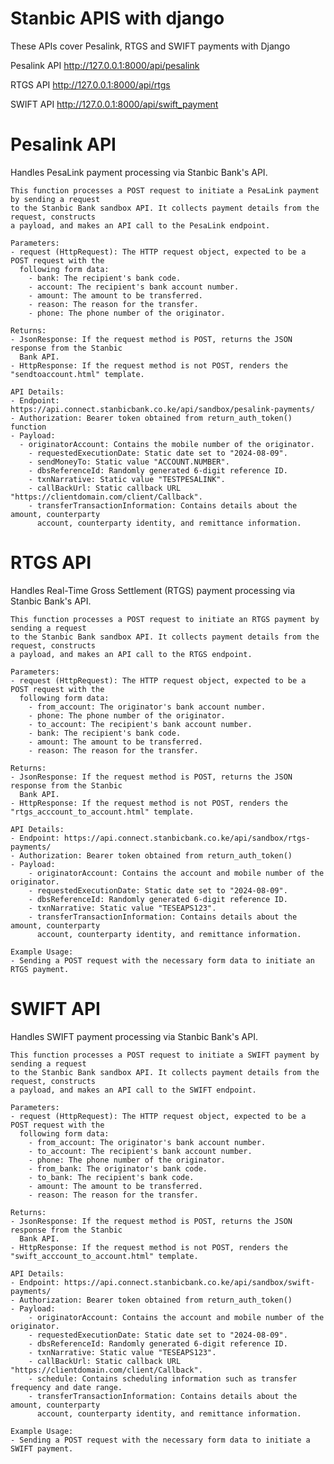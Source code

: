 
# Stanbic APIS with django

These APIs cover Pesalink, RTGS and SWIFT payments with Django

Pesalink API
http://127.0.0.1:8000/api/pesalink

RTGS API
http://127.0.0.1:8000/api/rtgs

SWIFT API
http://127.0.0.1:8000/api/swift_payment

# Pesalink API
Handles PesaLink payment processing via Stanbic Bank's API.

    This function processes a POST request to initiate a PesaLink payment by sending a request 
    to the Stanbic Bank sandbox API. It collects payment details from the request, constructs 
    a payload, and makes an API call to the PesaLink endpoint.

    Parameters:
    - request (HttpRequest): The HTTP request object, expected to be a POST request with the 
      following form data:
        - bank: The recipient's bank code.
        - account: The recipient's bank account number.
        - amount: The amount to be transferred.
        - reason: The reason for the transfer.
        - phone: The phone number of the originator.

    Returns:
    - JsonResponse: If the request method is POST, returns the JSON response from the Stanbic 
      Bank API.
    - HttpResponse: If the request method is not POST, renders the "sendtoaccount.html" template.

    API Details:
    - Endpoint: https://api.connect.stanbicbank.co.ke/api/sandbox/pesalink-payments/
    - Authorization: Bearer token obtained from return_auth_token() function
    - Payload:
      - originatorAccount: Contains the mobile number of the originator.
        - requestedExecutionDate: Static date set to "2024-08-09".
        - sendMoneyTo: Static value "ACCOUNT.NUMBER".
        - dbsReferenceId: Randomly generated 6-digit reference ID.
        - txnNarrative: Static value "TESTPESALINK".
        - callBackUrl: Static callback URL "https://clientdomain.com/client/Callback".
        - transferTransactionInformation: Contains details about the amount, counterparty 
          account, counterparty identity, and remittance information.

# RTGS API
Handles Real-Time Gross Settlement (RTGS) payment processing via Stanbic Bank's API.

    This function processes a POST request to initiate an RTGS payment by sending a request 
    to the Stanbic Bank sandbox API. It collects payment details from the request, constructs 
    a payload, and makes an API call to the RTGS endpoint.

    Parameters:
    - request (HttpRequest): The HTTP request object, expected to be a POST request with the 
      following form data:
        - from_account: The originator's bank account number.
        - phone: The phone number of the originator.
        - to_account: The recipient's bank account number.
        - bank: The recipient's bank code.
        - amount: The amount to be transferred.
        - reason: The reason for the transfer.

    Returns:
    - JsonResponse: If the request method is POST, returns the JSON response from the Stanbic 
      Bank API.
    - HttpResponse: If the request method is not POST, renders the "rtgs_acccount_to_account.html" template.

    API Details:
    - Endpoint: https://api.connect.stanbicbank.co.ke/api/sandbox/rtgs-payments/
    - Authorization: Bearer token obtained from return_auth_token()
    - Payload:
        - originatorAccount: Contains the account and mobile number of the originator.
        - requestedExecutionDate: Static date set to "2024-08-09".
        - dbsReferenceId: Randomly generated 6-digit reference ID.
        - txnNarrative: Static value "TESEAPS123".
        - transferTransactionInformation: Contains details about the amount, counterparty 
          account, counterparty identity, and remittance information.

    Example Usage:
    - Sending a POST request with the necessary form data to initiate an RTGS payment.

# SWIFT API
Handles SWIFT payment processing via Stanbic Bank's API.

    This function processes a POST request to initiate a SWIFT payment by sending a request 
    to the Stanbic Bank sandbox API. It collects payment details from the request, constructs 
    a payload, and makes an API call to the SWIFT endpoint.

    Parameters:
    - request (HttpRequest): The HTTP request object, expected to be a POST request with the 
      following form data:
        - from_account: The originator's bank account number.
        - to_account: The recipient's bank account number.
        - phone: The phone number of the originator.
        - from_bank: The originator's bank code.
        - to_bank: The recipient's bank code.
        - amount: The amount to be transferred.
        - reason: The reason for the transfer.

    Returns:
    - JsonResponse: If the request method is POST, returns the JSON response from the Stanbic 
      Bank API.
    - HttpResponse: If the request method is not POST, renders the "swift_acccount_to_account.html" template.

    API Details:
    - Endpoint: https://api.connect.stanbicbank.co.ke/api/sandbox/swift-payments/
    - Authorization: Bearer token obtained from return_auth_token()
    - Payload:
        - originatorAccount: Contains the account and mobile number of the originator.
        - requestedExecutionDate: Static date set to "2024-08-09".
        - dbsReferenceId: Randomly generated 6-digit reference ID.
        - txnNarrative: Static value "TESEAPS123".
        - callBackUrl: Static callback URL "https://clientdomain.com/client/Callback".
        - schedule: Contains scheduling information such as transfer frequency and date range.
        - transferTransactionInformation: Contains details about the amount, counterparty 
          account, counterparty identity, and remittance information.

    Example Usage:
    - Sending a POST request with the necessary form data to initiate a SWIFT payment.


